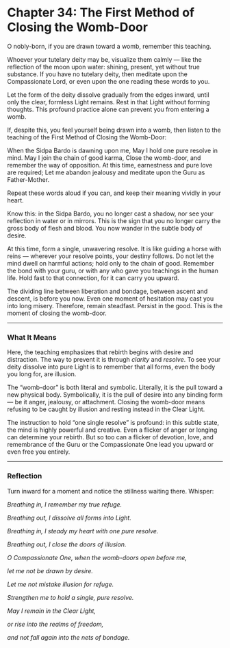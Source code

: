 # Chapter 34: The First Method of Closing the Womb-Door

O nobly-born, if you are drawn toward a womb, remember this teaching.

Whoever your tutelary deity may be, visualize them calmly — like the reflection of the moon upon water: shining, present, yet without true substance. If you have no tutelary deity, then meditate upon the Compassionate Lord, or even upon the one reading these words to you.

Let the form of the deity dissolve gradually from the edges inward, until only the clear, formless Light remains. Rest in that Light without forming thoughts. This profound practice alone can prevent you from entering a womb.

If, despite this, you feel yourself being drawn into a womb, then listen to the teaching of the First Method of Closing the Womb-Door:

When the Sidpa Bardo is dawning upon me,
May I hold one pure resolve in mind.
May I join the chain of good karma,
Close the womb-door, and remember the way of opposition.
At this time, earnestness and pure love are required;
Let me abandon jealousy and meditate upon the Guru as Father-Mother.

Repeat these words aloud if you can, and keep their meaning vividly in your heart.

Know this: in the Sidpa Bardo, you no longer cast a shadow, nor see your reflection in water or in mirrors. This is the sign that you no longer carry the gross body of flesh and blood. You now wander in the subtle body of desire.

At this time, form a single, unwavering resolve. It is like guiding a horse with reins — wherever your resolve points, your destiny follows. Do not let the mind dwell on harmful actions; hold only to the chain of good. Remember the bond with your guru, or with any who gave you teachings in the human life. Hold fast to that connection, for it can carry you upward.

The dividing line between liberation and bondage, between ascent and descent, is before you now. Even one moment of hesitation may cast you into long misery. Therefore, remain steadfast. Persist in the good. This is the moment of closing the womb-door.

---

### What It Means

Here, the teaching emphasizes that rebirth begins with desire and distraction. The way to prevent it is through *clarity* and *resolve*. To see your deity dissolve into pure Light is to remember that all forms, even the body you long for, are illusion.

The “womb-door” is both literal and symbolic. Literally, it is the pull toward a new physical body. Symbolically, it is the pull of desire into any binding form — be it anger, jealousy, or attachment. Closing the womb-door means refusing to be caught by illusion and resting instead in the Clear Light.

The instruction to hold “one single resolve” is profound: in this subtle state, the mind is highly powerful and creative. Even a flicker of anger or longing can determine your rebirth. But so too can a flicker of devotion, love, and remembrance of the Guru or the Compassionate One lead you upward or even free you entirely.

---

### Reflection

Turn inward for a moment and notice the stillness waiting there. Whisper:

*Breathing in, I remember my true refuge.*

*Breathing out, I dissolve all forms into Light.*

*Breathing in, I steady my heart with one pure resolve.*

*Breathing out, I close the doors of illusion.*

*O Compassionate One, when the womb-doors open before me,*

*let me not be drawn by desire.*

*Let me not mistake illusion for refuge.*

*Strengthen me to hold a single, pure resolve.*

*May I remain in the Clear Light,*

*or rise into the realms of freedom,*

*and not fall again into the nets of bondage.*
